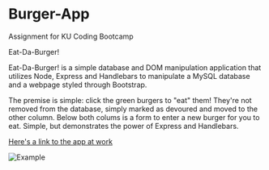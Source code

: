 # Burger-App
Assignment for KU Coding Bootcamp

Eat-Da-Burger!

Eat-Da-Burger! is a simple database and DOM manipulation application that utilizes Node, Express and Handlebars to manipulate a MySQL database and a webpage styled through Bootstrap.

The premise is simple: click the green burgers to "eat" them! They're not removed from the database, simply marked as devoured and moved to the other column. Below both colums is a form to enter a new burger for you to eat. Simple, but demonstrates the power of Express and Handlebars.

[Here's a link to the app at work](http://mjh-burger.herokuapp.com/)

![Example](https://i.imgur.com/Al1Yo5n.png)